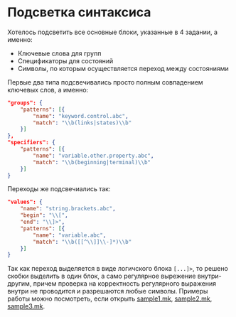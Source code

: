 # Подсветка синтаксиса

Хотелось подсветить все основные блоки, указанные
в 4 задании, а именно:

* Ключевые слова для групп
* Спецификаторы для состояний
* Символы, по которым осуществляется переход между состояниями

Первые два типа подсвечивались просто полным совпадением
ключевых слов, а именно:

```json
"groups": {
    "patterns": [{
        "name": "keyword.control.abc",
        "match": "\\b(links|states)\\b"
    }]
},
"specifiers": {
    "patterns": [{
        "name": "variable.other.property.abc",
        "match": "\\b(beginning|terminal)\\b"
    }]
}
```

Переходы же подсвечиались так:

```json
"values": {
    "name": "string.brackets.abc",
    "begin": "\\[",
    "end": "\\]>",
    "patterns": [{
        "name": "variable.abc",
        "match": "\\b([[^\\]]\\-]*)\\b"
    }]
}
```

Так как переход выделяется в виде логичского блока `[...]>`, то
решено скобки выделить в один блок, а само регулярное вырежение внутри- другим, причем проверка на корректность регулярного выражения внутри не проводится и разрешаются любые символы. Примеры работы можно посмотреть,
если открыть [sample1.mk](./sample1.mk), [sample2.mk](./sample2.mk),
[sample3.mk](./sample3.mk).
